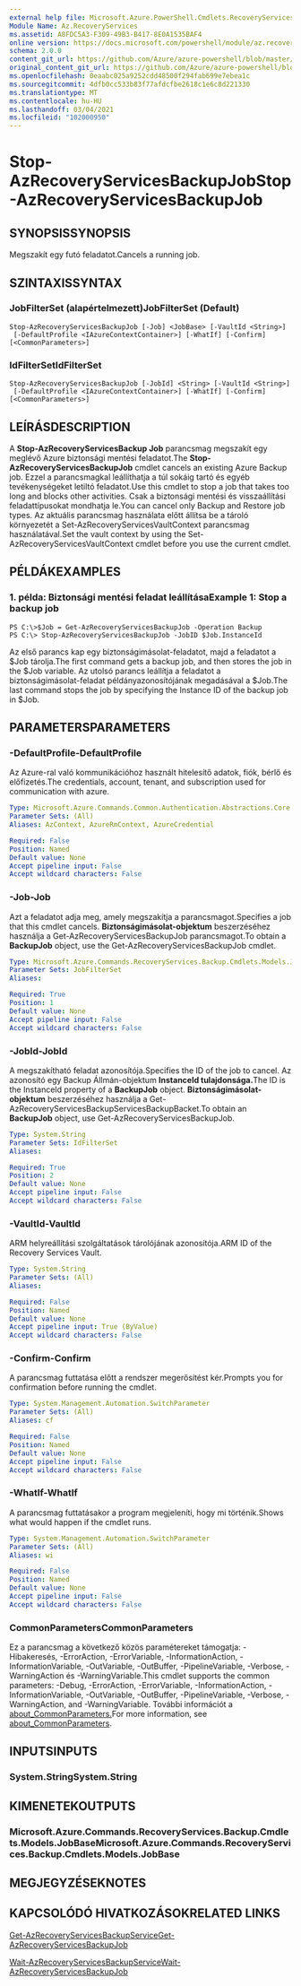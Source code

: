 ```yaml
---
external help file: Microsoft.Azure.PowerShell.Cmdlets.RecoveryServices.Backup.dll-Help.xml
Module Name: Az.RecoveryServices
ms.assetid: A8FDC5A3-F309-49B3-B417-8E0A1535BAF4
online version: https://docs.microsoft.com/powershell/module/az.recoveryservices/stop-azrecoveryservicesbackupjob
schema: 2.0.0
content_git_url: https://github.com/Azure/azure-powershell/blob/master/src/RecoveryServices/RecoveryServices/help/Stop-AzRecoveryServicesBackupJob.md
original_content_git_url: https://github.com/Azure/azure-powershell/blob/master/src/RecoveryServices/RecoveryServices/help/Stop-AzRecoveryServicesBackupJob.md
ms.openlocfilehash: 0eaabc025a9252cdd48500f294fab699e7ebea1c
ms.sourcegitcommit: 4dfb0cc533b83f77afdcfbe2618c1e6c8d221330
ms.translationtype: MT
ms.contentlocale: hu-HU
ms.lasthandoff: 03/04/2021
ms.locfileid: "102000950"
---
```

# <span data-ttu-id="4851f-101">Stop-AzRecoveryServicesBackupJob</span><span class="sxs-lookup"><span data-stu-id="4851f-101">Stop-AzRecoveryServicesBackupJob</span></span>

## <span data-ttu-id="4851f-102">SYNOPSIS</span><span class="sxs-lookup"><span data-stu-id="4851f-102">SYNOPSIS</span></span>
<span data-ttu-id="4851f-103">Megszakít egy futó feladatot.</span><span class="sxs-lookup"><span data-stu-id="4851f-103">Cancels a running job.</span></span>

## <span data-ttu-id="4851f-104">SZINTAXIS</span><span class="sxs-lookup"><span data-stu-id="4851f-104">SYNTAX</span></span>

### <span data-ttu-id="4851f-105">JobFilterSet (alapértelmezett)</span><span class="sxs-lookup"><span data-stu-id="4851f-105">JobFilterSet (Default)</span></span>
```
Stop-AzRecoveryServicesBackupJob [-Job] <JobBase> [-VaultId <String>]
 [-DefaultProfile <IAzureContextContainer>] [-WhatIf] [-Confirm] [<CommonParameters>]
```

### <span data-ttu-id="4851f-106">IdFilterSet</span><span class="sxs-lookup"><span data-stu-id="4851f-106">IdFilterSet</span></span>
```
Stop-AzRecoveryServicesBackupJob [-JobId] <String> [-VaultId <String>]
 [-DefaultProfile <IAzureContextContainer>] [-WhatIf] [-Confirm] [<CommonParameters>]
```

## <span data-ttu-id="4851f-107">LEÍRÁS</span><span class="sxs-lookup"><span data-stu-id="4851f-107">DESCRIPTION</span></span>
<span data-ttu-id="4851f-108">A **Stop-AzRecoveryServicesBackup Job** parancsmag megszakít egy meglévő Azure biztonsági mentési feladatot.</span><span class="sxs-lookup"><span data-stu-id="4851f-108">The **Stop-AzRecoveryServicesBackupJob** cmdlet cancels an existing Azure Backup job.</span></span>
<span data-ttu-id="4851f-109">Ezzel a parancsmagkal leállíthatja a túl sokáig tartó és egyéb tevékenységeket letiltó feladatot.</span><span class="sxs-lookup"><span data-stu-id="4851f-109">Use this cmdlet to stop a job that takes too long and blocks other activities.</span></span>
<span data-ttu-id="4851f-110">Csak a biztonsági mentési és visszaállítási feladattípusokat mondhatja le.</span><span class="sxs-lookup"><span data-stu-id="4851f-110">You can cancel only Backup and Restore job types.</span></span>
<span data-ttu-id="4851f-111">Az aktuális parancsmag használata előtt állítsa be a tároló környezetét a Set-AzRecoveryServicesVaultContext parancsmag használatával.</span><span class="sxs-lookup"><span data-stu-id="4851f-111">Set the vault context by using the Set-AzRecoveryServicesVaultContext cmdlet before you use the current cmdlet.</span></span>

## <span data-ttu-id="4851f-112">PÉLDÁK</span><span class="sxs-lookup"><span data-stu-id="4851f-112">EXAMPLES</span></span>

### <span data-ttu-id="4851f-113">1. példa: Biztonsági mentési feladat leállítása</span><span class="sxs-lookup"><span data-stu-id="4851f-113">Example 1: Stop a backup job</span></span>
```
PS C:\>$Job = Get-AzRecoveryServicesBackupJob -Operation Backup
PS C:\> Stop-AzRecoveryServicesBackupJob -JobID $Job.InstanceId
```

<span data-ttu-id="4851f-114">Az első parancs kap egy biztonságimásolat-feladatot, majd a feladatot a $Job tárolja.</span><span class="sxs-lookup"><span data-stu-id="4851f-114">The first command gets a backup job, and then stores the job in the $Job variable.</span></span>
<span data-ttu-id="4851f-115">Az utolsó parancs leállítja a feladatot a biztonságimásolat-feladat példányazonosítójának megadásával a $Job.</span><span class="sxs-lookup"><span data-stu-id="4851f-115">The last command stops the job by specifying the Instance ID of the backup job in $Job.</span></span>

## <span data-ttu-id="4851f-116">PARAMETERS</span><span class="sxs-lookup"><span data-stu-id="4851f-116">PARAMETERS</span></span>

### <span data-ttu-id="4851f-117">-DefaultProfile</span><span class="sxs-lookup"><span data-stu-id="4851f-117">-DefaultProfile</span></span>
<span data-ttu-id="4851f-118">Az Azure-ral való kommunikációhoz használt hitelesítő adatok, fiók, bérlő és előfizetés.</span><span class="sxs-lookup"><span data-stu-id="4851f-118">The credentials, account, tenant, and subscription used for communication with azure.</span></span>

```yaml
Type: Microsoft.Azure.Commands.Common.Authentication.Abstractions.Core.IAzureContextContainer
Parameter Sets: (All)
Aliases: AzContext, AzureRmContext, AzureCredential

Required: False
Position: Named
Default value: None
Accept pipeline input: False
Accept wildcard characters: False
```

### <span data-ttu-id="4851f-119">-Job</span><span class="sxs-lookup"><span data-stu-id="4851f-119">-Job</span></span>
<span data-ttu-id="4851f-120">Azt a feladatot adja meg, amely megszakítja a parancsmagot.</span><span class="sxs-lookup"><span data-stu-id="4851f-120">Specifies a job that this cmdlet cancels.</span></span>
<span data-ttu-id="4851f-121">**Biztonságimásolat-objektum** beszerzéséhez használja a Get-AzRecoveryServicesBackupJob parancsmagot.</span><span class="sxs-lookup"><span data-stu-id="4851f-121">To obtain a **BackupJob** object, use the Get-AzRecoveryServicesBackupJob cmdlet.</span></span>

```yaml
Type: Microsoft.Azure.Commands.RecoveryServices.Backup.Cmdlets.Models.JobBase
Parameter Sets: JobFilterSet
Aliases:

Required: True
Position: 1
Default value: None
Accept pipeline input: False
Accept wildcard characters: False
```

### <span data-ttu-id="4851f-122">-JobId</span><span class="sxs-lookup"><span data-stu-id="4851f-122">-JobId</span></span>
<span data-ttu-id="4851f-123">A megszakítható feladat azonosítója.</span><span class="sxs-lookup"><span data-stu-id="4851f-123">Specifies the ID of the job to cancel.</span></span>
<span data-ttu-id="4851f-124">Az azonosító egy Backup Állmán-objektum **InstanceId tulajdonsága.**</span><span class="sxs-lookup"><span data-stu-id="4851f-124">The ID is the InstanceId property of a **BackupJob** object.</span></span>
<span data-ttu-id="4851f-125">**Biztonságimásolat-objektum** beszerzéséhez használja a Get-AzRecoveryServicesBackupServicesBackupBacket.</span><span class="sxs-lookup"><span data-stu-id="4851f-125">To obtain an **BackupJob** object, use Get-AzRecoveryServicesBackupJob.</span></span>

```yaml
Type: System.String
Parameter Sets: IdFilterSet
Aliases:

Required: True
Position: 2
Default value: None
Accept pipeline input: False
Accept wildcard characters: False
```

### <span data-ttu-id="4851f-126">-VaultId</span><span class="sxs-lookup"><span data-stu-id="4851f-126">-VaultId</span></span>
<span data-ttu-id="4851f-127">ARM helyreállítási szolgáltatások tárolójának azonosítója.</span><span class="sxs-lookup"><span data-stu-id="4851f-127">ARM ID of the Recovery Services Vault.</span></span>

```yaml
Type: System.String
Parameter Sets: (All)
Aliases:

Required: False
Position: Named
Default value: None
Accept pipeline input: True (ByValue)
Accept wildcard characters: False
```

### <span data-ttu-id="4851f-128">-Confirm</span><span class="sxs-lookup"><span data-stu-id="4851f-128">-Confirm</span></span>
<span data-ttu-id="4851f-129">A parancsmag futtatása előtt a rendszer megerősítést kér.</span><span class="sxs-lookup"><span data-stu-id="4851f-129">Prompts you for confirmation before running the cmdlet.</span></span>

```yaml
Type: System.Management.Automation.SwitchParameter
Parameter Sets: (All)
Aliases: cf

Required: False
Position: Named
Default value: None
Accept pipeline input: False
Accept wildcard characters: False
```

### <span data-ttu-id="4851f-130">-WhatIf</span><span class="sxs-lookup"><span data-stu-id="4851f-130">-WhatIf</span></span>
<span data-ttu-id="4851f-131">A parancsmag futtatásakor a program megjeleníti, hogy mi történik.</span><span class="sxs-lookup"><span data-stu-id="4851f-131">Shows what would happen if the cmdlet runs.</span></span>

```yaml
Type: System.Management.Automation.SwitchParameter
Parameter Sets: (All)
Aliases: wi

Required: False
Position: Named
Default value: None
Accept pipeline input: False
Accept wildcard characters: False
```

### <span data-ttu-id="4851f-132">CommonParameters</span><span class="sxs-lookup"><span data-stu-id="4851f-132">CommonParameters</span></span>
<span data-ttu-id="4851f-133">Ez a parancsmag a következő közös paramétereket támogatja: -Hibakeresés, -ErrorAction, -ErrorVariable, -InformationAction, -InformationVariable, -OutVariable, -OutBuffer, -PipelineVariable, -Verbose, -WarningAction és -WarningVariable.</span><span class="sxs-lookup"><span data-stu-id="4851f-133">This cmdlet supports the common parameters: -Debug, -ErrorAction, -ErrorVariable, -InformationAction, -InformationVariable, -OutVariable, -OutBuffer, -PipelineVariable, -Verbose, -WarningAction, and -WarningVariable.</span></span> <span data-ttu-id="4851f-134">További információt a [about_CommonParameters.](http://go.microsoft.com/fwlink/?LinkID=113216)</span><span class="sxs-lookup"><span data-stu-id="4851f-134">For more information, see [about_CommonParameters](http://go.microsoft.com/fwlink/?LinkID=113216).</span></span>

## <span data-ttu-id="4851f-135">INPUTS</span><span class="sxs-lookup"><span data-stu-id="4851f-135">INPUTS</span></span>

### <span data-ttu-id="4851f-136">System.String</span><span class="sxs-lookup"><span data-stu-id="4851f-136">System.String</span></span>

## <span data-ttu-id="4851f-137">KIMENETEK</span><span class="sxs-lookup"><span data-stu-id="4851f-137">OUTPUTS</span></span>

### <span data-ttu-id="4851f-138">Microsoft.Azure.Commands.RecoveryServices.Backup.Cmdlets.Models.JobBase</span><span class="sxs-lookup"><span data-stu-id="4851f-138">Microsoft.Azure.Commands.RecoveryServices.Backup.Cmdlets.Models.JobBase</span></span>

## <span data-ttu-id="4851f-139">MEGJEGYZÉSEK</span><span class="sxs-lookup"><span data-stu-id="4851f-139">NOTES</span></span>

## <span data-ttu-id="4851f-140">KAPCSOLÓDÓ HIVATKOZÁSOK</span><span class="sxs-lookup"><span data-stu-id="4851f-140">RELATED LINKS</span></span>

[<span data-ttu-id="4851f-141">Get-AzRecoveryServicesBackupService</span><span class="sxs-lookup"><span data-stu-id="4851f-141">Get-AzRecoveryServicesBackupJob</span></span>](./Get-AzRecoveryServicesBackupJob.md)

[<span data-ttu-id="4851f-142">Wait-AzRecoveryServicesBackupService</span><span class="sxs-lookup"><span data-stu-id="4851f-142">Wait-AzRecoveryServicesBackupJob</span></span>](./Wait-AzRecoveryServicesBackupJob.md)


